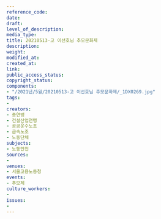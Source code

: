 ```yaml
---
reference_code: 
date: 
draft: 
level_of_description: 
media_type: 
title: 20210513-고 이선호님 추모문화제
description: 
weight: 
modified_at: 
created_at: 
link: 
public_access_status: 
copyright_status: 
components:
- "/2021년/5월/20210513-고 이선호님 추모문화제/_1DX0269.jpg"
tags:
- 
creators:
- 총연맹
- 건설산업연맹
- 공공운수노조
- 금속노조
- 노동단체
subjects:
- 노동안전
sources:
- 
venues:
- 서울고용노동청
events:
- 추모제
culture_workers:
- 
issues:
- 
---
```


